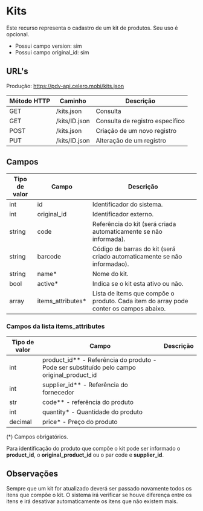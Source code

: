 # Kits

Este recurso representa o cadastro de um kit de produtos. Seu uso é opcional.

* Possui campo version: sim
* Possui campo original_id: sim

## URL's

Produção: https://pdv-api.celero.mobi/kits.json

Método HTTP | Caminho | Descrição
--|--|--
GET | /kits.json | Consulta
GET | /kits/ID.json | Consulta de registro específico
POST | /kits.json | Criação de um novo registro
PUT | /kits/ID.json | Alteração de um registro

## Campos

Tipo de valor | Campo | Descrição
--|--|--
int | id | Identificador do sistema.
int | original_id | Identificador externo.
string | code | Referência do kit (será criada automaticamente se não informada).
string | barcode | Código de barras do kit (será criado automaticamente se não informadao).
string | name* | Nome do kit.
bool | active* | Indica se o kit esta ativo ou não.
array| items_attributes* | Lista de items que compõe o produto. Cada item do array pode conter os campos abaixo.

### Campos da lista items_attributes

Tipo de valor | Campo | Descrição
--|--|--
int | product_id** - Referência do produto - Pode ser substituído pelo campo original_product_id
int | supplier_id** - Referência do fornecedor
str | code** - referência do produto
int | quantity* - Quantidade do produto
decimal| price* - Preço do produto

(\*) Campos obrigatórios.

Para identificação do produto que compõe o kit pode ser informado o **product_id**, o **original_product_id** ou o par code e **supplier_id**.

## Observações

Sempre que um kit for atualizado deverá ser passado novamente todos os itens que compõe o kit. O sistema irá verificar se houve diferença entre os itens e irá desativar automaticamente os itens que não existem mais.
